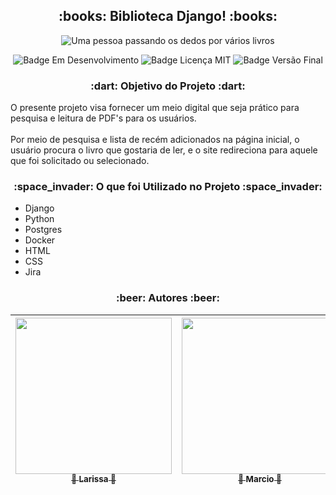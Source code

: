 <h2 align="center"> :books: Biblioteca Django! :books: </h2>

<p align="center">
  <img src="https://gifs.eco.br/wp-content/uploads/2022/10/gifs-de-leitura-6.gif" alt="Uma pessoa passando os dedos por vários livros" />
</p>

<p align="center">
    <img src="https://img.shields.io/badge/Status-Em%20Desenvolvimento-brightgreen" alt="Badge Em Desenvolvimento"/>
    <img src="https://img.shields.io/badge/Licen%C3%A7a-MIT-brightgreen" alt="Badge Licença MIT"/>
    <img src="https://img.shields.io/badge/Vers%C3%A3o%20Final-Janeiro%2F23-blue" alt="Badge Versão Final"/>
</p>

<h3 align="center">:dart: Objetivo do Projeto :dart:</h3>

<p>O presente projeto visa fornecer um meio digital que seja prático para pesquisa e leitura de PDF's para os usuários. 
<br><br>
Por meio de pesquisa e lista de recém adicionados na página inicial, o usuário procura o livro que gostaria de ler, e o site redireciona para aquele que foi solicitado ou selecionado.</p>

<h3 align="center">:space_invader: O que foi Utilizado no Projeto :space_invader:</h3>
<ul>
    <li>Django</li>
    <li>Python</li>
    <li>Postgres</li>
    <li>Docker</li>
    <li>HTML</li>
    <li>CSS</li>
    <li>Jira</li>
</ul>

<h3 align="center">:beer: Autores :beer:</h3>

| [<img src="https://avatars.githubusercontent.com/u/113143904?v=4" width=250><br><sub>:woman: Larissa :sunflower:</sub>](https://github.com/lsebold) |  [<img src="https://scontent.ffln4-1.fna.fbcdn.net/v/t39.30808-6/287952833_5014317025333434_6162475166513083930_n.jpg?_nc_cat=102&ccb=1-7&_nc_sid=09cbfe&_nc_eui2=AeEsXQ_obIdFLQyV-a0eD3nFm84mY8bUy36bziZjxtTLfny0eSgkJji_uwpVihe3jBhd6GgRQf8e0ORLcytL-hVr&_nc_ohc=b0AF1C9kjXQAX_gbjzx&tn=Wvgybcya26uXoZA3&_nc_ht=scontent.ffln4-1.fna&oh=00_AfCB1WiQ5KRDBKp91J2t1LNlO6Ch_FlzgageLi_xqkdZDA&oe=63CE428A" width=250><br><sub>:man: Marcio :guitar:</sub>](https://github.com/marciolou) |  [<img src="https://avatars.githubusercontent.com/u/113144009?v=4" width=250><br><sub>:man: Marcos :skull:</sub>](https://github.com/MQSilveira) |
| :---: | :---: | :---: